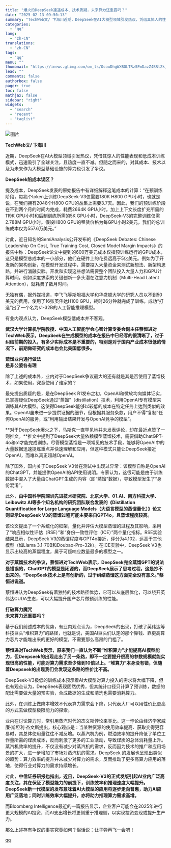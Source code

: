 ```yaml
---
title: "爆火的DeepSeek遭遇成本、技术质疑，未来算力还重要吗？"
date: "2025-02-13 09:50:13"
summary: "TechWeb文/ 卞海川近期，DeepSeek在AI大模型领域引发热议，凭借其惊人的性能表现和低成..."
categories:
  - "qq"
lang:
  - "zh-CN"
translations:
  - "zh-CN"
tags:
  - "qq"
menu: ""
thumbnail: "https://inews.gtimg.com/om_ls/OsouDhgWXBOLTRzSPmDazZ4BRlZkjiZVZouhR4S2ohY-AAA_640360/0"
lead: ""
comments: false
authorbox: false
pager: true
toc: false
mathjax: false
sidebar: "right"
widgets:
  - "search"
  - "recent"
  - "taglist"
---
```


![图片](https://inews.gtimg.com/om_bt/OsYtHi_Xy-31q9tAuAU3DwZsKsYkYiKjOvNGl-hewEAGAAA/641)

**TechWeb文/ 卞海川**

近期，DeepSeek在AI大模型领域引发热议，凭借其惊人的性能表现和低成本训练模式，迅速吸引了全球关注，且热度一直不减。但随之而来的，对其成本、技术以及为未来作为大模型基础设施的算力也引发了争议。

**DeepSeek陷成本误区？**

提及成本，DeepSeek发表的原始报告中有详细解释这笔成本的计算：“在预训练阶段，每兆个token上训练DeepSeek-V3仅需要180K H800 GPU小时，也就是说，在我们拥有2048个H800 GPU的丛集上需要3.7天。因此，我们的预训练阶段在不到两个月的时间内完成，耗费2664K GPU小时。加上上下文长度扩充所需的119K GPU小时和后制训练所需的5K GPU小时，DeepSeek-V3的完整训练仅需2.788M GPU小时。假设H800 GPU的租赁价格为每GPU小时2美元，我们的总训练成本仅为557.6万美元。”

对此，近日知名的SemiAnalysis公开发布的《DeepSeek Debates: Chinese Leadership On Cost, True Training Cost, Closed Model Margin Impacts》的报告中称：DeepSeek论文中提到的600万美元成本仅指预训练运行的GPU成本，这只是模型总成本的一小部分，他们在硬件上的花费远高于5亿美元。例如为了开发新的架构创新，在模型开发过程中，需要投入大量资金来测试新想法、新架构思路，并进行消融实验。开发和实现这些想法需要整个团队投入大量人力和GPU计算时间。例如深度求索的关键创新—多头潜在注意力机制（Multi-Head Latent Attention），就耗费了数月时间。

无独有偶，据外媒报道，李飞飞等斯坦福大学和华盛顿大学的研究人员以不到50美元的费用，使用了16张英伟达H100 GPU，耗时26分钟就完成了训练，成功“打造”出了一个名为s1-32B的人工智能推理模型。

有业内观点认为，DeepSeek模型低成本并不客观。

**武汉大学计算机学院教授、中国人工智能学会心智计算专委会副主任蔡恒进对TechWeb表示，DeepSeek在生成模型的成本在报告中已经写的很清晰了，过于纠结前期的投入，有多少实际成本是不重要的，特别是对于国内产业成本很低的情况下，前期做研究的成本也会比美国低很多。**

**蒸馏业内通行做法  
是非公婆各有理**

除了上述的成本外，业内对于DeepSeek争议最大的还有就是其是否使用了蒸馏技术，如果使用，究竟使用了谁家的？

最先提出质疑的是，是在DeepSeek R1发布之初，OpenAI和微软均向媒体证实，已掌握疑似DeepSeek通过“蒸馏”（distillation）技术，利用OpenAI专有模型来训练其AI大模型。这使得DeepSeek能够以较低的成本在特定任务上达到类似的效果。OpenAI虽未进一步提供证据的细节，但根据其服务条款，用户不得“复制”任何OpenAI的服务，或“利用输出结果开发与OpenAI竞争的模型”。

**对于DeepSeek爆火之下，马斯克一直罕见地并未发表评论，却在最近点赞了一则推文。**推文中提到了DeepSeek大量依赖模型蒸馏技术，需要借助ChatGPT-4o和o1才能完成训练。尽管模型蒸馏是一项常见的技术手段，能够将OpenAI中的大量数据迅速提炼重点并快速理解和应用，但这种模式只能让DeepSeek接近OpenAI，而难以真正超越OpenAI。

除了国外，国内关于DeepSeek V3曾在测试中出现过异常：该模型自称是OpenAI的ChatGPT，并能提供OpenAI的API使用说明。专家认为，这很可能是由于训练数据中混入了大量由ChatGPT生成的内容（即“蒸馏”数据），导致模型发生了“身份混淆”。

此外，**由中国科学院深圳先进技术研究院、北京大学、01.AI、南方科技大学、Leibowitz AI等多个知名机构的研究团队联合发表的《Distillation Quantification for Large Language Models（大语言模型的蒸馏量化）》论文则显示DeepSeek V3的蒸馏过程可能主要来自GPT4o，且蒸馏程度较高。**

该论文提出了一个系统化的框架，量化并评估大模型蒸馏的过程及其影响，采用了“响应相似性评估（RSE）”和“身份一致性评估（ICE）”两个量化指标。RSE实验结果显示，DeepSeek V3的蒸馏程度与GPT4o接近，评分为4.102，远高于其他模型（如Llama 3.1-70B和Doubao-Pro-32k）。在ICE实验中，DeepSeek V3也显示出较高的蒸馏程度，属于可疑响应数量最多的模型之一。

**对于蒸馏技术的争议，蔡恒进对TechWeb表示，DeepSeek完全蒸馏GPT的说法是错误的，ChatGPT的模型是闭源的，而DeepSeek展示了思考过程，这是抄不出来的。“DeepSeek技术上是有创新的，过于纠结蒸馏这方面完全没有意义。”蔡恒进说道。**

蔡恒进认为DeepSeek有着独特的技术路径优势，它可以从底层优化，可以绕开英伟达CUDA生态，可以大幅提升国产芯片做预训练的性能。

**打破算力魔咒  
未来算力还重要吗？**

基于我们前述成本的优势，有业内观点认为，DeepSeek的出现，打破了英伟达等科技巨头“堆积算力”的路径，也就是说，美国AI巨头们认定的那个靠钱、靠更高算力芯片才能堆出来的更好的模型，不需要那么高昂的门槛了。

**蔡恒进对TechWeb表示，原来我们一直认为不断“堆积算力”才能提高AI模型能力，但Deepseek的出现走出了另一条路，即不一定要提升很高的参数规模就能实现很高的性能，可能对算力需求至少降到10倍以上。“堆算力”本身没有错，但随着Deepseek的出现我们会发现这条路的性价比不高。**

DeepSeek-V3极低的训练成本预示着AI大模型对算力投入的需求将大幅下降，但也有观点认为，DeepSeek表现固然优秀，但其统计口径只计算了预训练，数据的配比需要做大量的预实验，合成数据的生成和清洗也需要消耗算力。

此外，在训练上做降本增效不代表算力需求会下降，只代表大厂可以用性价比更高的方式去做模型极限能力的探索。

业内在讨论算力时，常引用蒸汽时代的杰文斯悖论来类比。这一悖论由经济学家威廉·斯坦利·杰文斯提出，核心观点是：当某种资源的使用效率提高、获取变得更容易时，其总体使用量往往不减反增。以蒸汽机为例，燃油效率的提升降低了单位工作量所需的煤炭成本，反而刺激了更多的工业活动，导致煤炭的总体消耗量上升。蒸汽机效率的提升，不仅没有减少对蒸汽机的需求，反而因为技术的推广和应用场景的扩大，进一步增加了市场对蒸汽机的需求。DeepSeek 的发展也呈现出类似的趋势：算力效率的提升并未减少对算力的需求，反而推动了更多高算力应用的落地，使得行业对算力的需求持续增长。

对此，**中信证券研报也指出，近日，DeepSeek-V3的正式发版引起AI业内广泛高度关注，其在保证了模型能力的前提下，训练效率和推理速度大幅提升。DeepSeek新一代模型的发布意味着AI大模型的应用将逐步走向普惠，助力AI应用广泛落地；同时训练效率大幅提升，亦将助力推理算力需求高增。**

而Bloomberg Intelligence最近的一篇报告显示，企业客户可能会在2025年进行更大规模的AI投资，而AI支出增长将更侧重于推理侧，以实现投资变现或提升生产力。

那么上述存有争议的事实究竟如何？俗话说：让子弹再飞一会吧！

[qq](https://new.qq.com/rain/a/20250213A024LG00)
